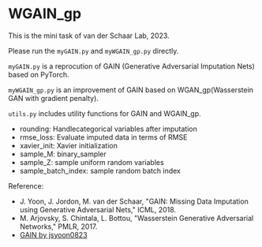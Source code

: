 # WGAIN_gp
This is the mini task of van der Schaar Lab, 2023.

Please run the `myGAIN.py` and `myWGAIN_gp.py` directly.

`myGAIN.py` is a reprocution of GAIN (Generative Adversarial Imputation Nets) based on PyTorch.

`myWGAIN_gp.py` is an improvement of GAIN based on WGAN_gp(Wasserstein GAN with gradient penalty).

`utils.py` includes utility functions for GAIN and WGAIN_gp.
- rounding: Handlecategorical variables after imputation
- rmse_loss: Evaluate imputed data in terms of RMSE
- xavier_init: Xavier initialization
- sample_M: binary_sampler
- sample_Z: sample uniform random variables
- sample_batch_index: sample random batch index

Reference:
- J. Yoon, J. Jordon, M. van der Schaar, "GAIN: Missing Data Imputation using Generative Adversarial Nets," ICML, 2018.
- M. Arjovsky, S. Chintala, L. Bottou, "Wasserstein Generative Adversarial Networks," PMLR, 2017.
- [GAIN by jsyoon0823](https://github.com/jsyoon0823/GAIN)